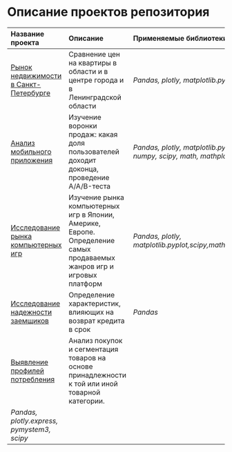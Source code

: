 # Описание проектов репозитория
| **Название проекта**              | **Описание**           | **Применяемые библиотеки**  |
| :-------------------------------- | :--------------------- |:----------------------------|
| [Рынок недвижимости в Санкт-Петербурге](https://github.com/mariam1298/DA_project/tree/main/accomodation_project) | Cравнение цен на квартиры в области и в центре города и в Ленинградской области | *Pandas, plotly, matplotlib.pyplot* |
| [Анализ мобильного приложения](https://github.com/mariam1298/DA_project/tree/main/mobile_project) | Изучение воронки продаж: какая доля пользователей доходит доконца, проведение A/A/B-теста  | *Pandas, plotly, matplotlib.pyplot, numpy, scipy, math, mathplotlib* |
| [Исследование рынка компьютерных игр](https://github.com/mariam1298/DA_project/tree/main/games_project) | Изучение рынка компьютерных игр в Японии, Америке, Европе. Определение самых продаваемых жанров игр и игровых платформ  | *Pandas, plotly, matplotlib.pyplot,scipy,mathplotlib* |
| [Исследование надежности заемщиков](https://github.com/mariam1298/DA_project/tree/main/bank_project) | Определение характеристик, влияющих на возврат кредита в срок | *Pandas* |
| [Выявление профилей потребления](https://github.com/mariam1298/DA_project/tree/main/E-comm_project) | Анализ покупок и сегментация товаров на основе принадлежности к той или иной товарной категории.
 | *Pandas, plotly.express, pymystem3, scipy* |
